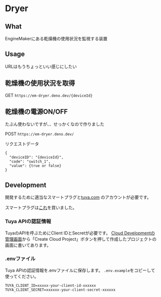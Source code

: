 # Dryer

## What
EngineMakerにある乾燥機の使用状況を監視する装置

## Usage

URLはもうちょっといい感じにしたい

## 乾燥機の使用状況を取得  
GET `https://em-dryer.deno.dev/{deviceId}`

## 乾燥機の電源ON/OFF
たぶん使わないですが、、せっかくなので作りました

POST `https://em-dryer.deno.dev/`

リクエストデータ
```
{
  "deviceID": "{deviceId}",
  "code": "switch_1",
  "value": {true or false}
}
```

## Development
開発するために適当なスマートプラグと[tuya.com](https://tuya.com) のアカウントが必要です。

スマートプラグは[これ](https://amzn.asia/d/0xS53w4)を買いました。

### Tuya APIの認証情報
TuyaのAPIを呼ぶためにClient IDとSecretが必要です。
[Cloud Developmentの管理画面](https://iot.tuya.com/cloud/)から「Create Cloud Project」ボタンを押して作成したプロジェクトの画面に書いてあります。

### .envファイル
Tuya APIの認証情報を.envファイルに保存します。
`.env.example`をコピーして使ってください。

```
TUYA_CLIENT_ID=xxxxx-your-client-id-xxxxxx
TUYA_CLIENT_SECRET=xxxxxx-your-client-secret-xxxxxx
```
